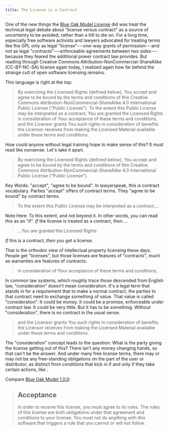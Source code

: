 ```yaml
---
title: The License is a Contract
---
```


One of the new things the [Blue Oak Model License](https://blueoakcouncil.org/license/1.0.0) did was treat the technical legal debate about "license versus contract" as a source of uncertainty to be avoided, rather than a hill to die on.  For a long time, especially free software activists and lawyers advocated for treating terms like the GPL only as legal "license"---one-way grants of permission---and not as legal "contracts"---enforceable agreements between two sides---because they feared the additional power contract law provides.  But reading through Creative Commons Attribution-NonCommercial-ShareAlike (CC-BY-NC-SA) license again today, I realized again how far behind the strange cult of open software licensing remains.

This language is right at the top:

> By exercising the Licensed Rights (defined below), You accept and agree to be bound by the terms and conditions of this Creative Commons Attribution-NonCommercial-ShareAlike 4.0 International Public License ("Public License").  To the extent this Public License may be interpreted as a contract, You are granted the Licensed Rights in consideration of Your acceptance of these terms and conditions, and the Licensor grants You such rights in consideration of benefits the Licensor receives from making the Licensed Material available under these terms and conditions.

How could anyone without legal training hope to make sense of this?  It must read like nonsense.  Let's take it apart.

> By exercising the Licensed Rights (defined below), You accept and agree to be bound by the terms and conditions of this Creative Commons Attribution-NonCommercial-ShareAlike 4.0 International Public License ("Public License").

Key Words: "accept", "agree to be bound". In lawyerspeak, this is contract vocabulary.  Parties "accept" offers of contract terms.  They "agree to be bound" by contract terms.

> To the extent this Public License may be interpreted as a contract,...

Note Here: To this extent, and not beyond it.  In other words, you can read this as an "if".  _If_ the license is treated as a contract, _then_....

> ...You are granted the Licensed Rights

_If_ this is a contract, _then_ you get a license.

That is the orthodox view of intellectual property licensing these days.  People get "licenses", but those licenses are features of "contracts", much as warranties are features of contracts.

> in consideration of Your acceptance of these terms and conditions,

In common law systems, which roughly trace those descended from English law, "consideration" doesn't mean consideration.  It's a legal term that stands in for a requirement that to make a normal contract, the parties to that contract need to exchange something of value.  That value is called "consideration".  It could be money.  It could be a promise, enforceable under contract law.  It could be very little.  But it has to be something.  Without "consideration", there is no contract in the usual sense.

> and the Licensor grants You such rights in consideration of benefits the Licensor receives from making the Licensed Material available under these terms and conditions.

The "consideration" concept leads to the question: What is the party giving the license getting out of this?  There isn't any money changing hands, so that can't be the answer.  And under many free license terms, there may or may not be any free-standing obligations on the part of the user or distributor, as distinct from _conditions_ that kick in if and only if they take certain actions, like .

Compare [Blue Oak Model 1.0.0](https://blueoakcouncil.org/licenses/1.0.0#acceptance):

> ## Acceptance
>
> In order to receive this license, you must agree to its rules.  The rules of this license are both obligations under that agreement and conditions to your license.  You must not do anything with this software that triggers a rule that you cannot or will not follow.

